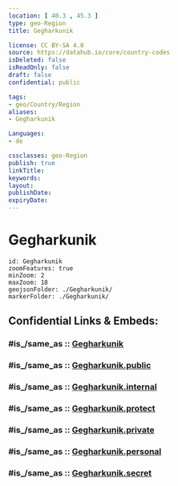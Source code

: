 ```yaml
---
location: [ 40.3 , 45.3 ] 
type: geo-Region
title: Gegharkunik

license: CC BY-SA 4.0
source: https://datahub.io/core/country-codes
isDeleted: false
isReadOnly: false
draft: false
confidential: public

tags:
- geo/Country/Region
aliases:
- Gegharkunik

Languages:
- de

cssclasses: geo-Region
publish: true
linkTitle: 
keywords: 
layout: 
publishDate: 
expiryDate: 
---
```


# Gegharkunik

```leaflet
id: Gegharkunik
zoomFeatures: true 
minZoom: 2 
maxZoom: 18
geojsonFolder: ./Gegharkunik/
markerFolder: ./Gegharkunik/
```


## Confidential Links & Embeds: 

### #is_/same_as :: [Gegharkunik](/_Standards/Earth/Continent/Asia/Asia~North~West/Armenia/Provinces~Armenia/Gegharkunik.md) 

### #is_/same_as :: [Gegharkunik.public](/_public/Earth/Continent/Asia/Asia~North~West/Armenia/Provinces~Armenia/Gegharkunik.public.md) 

### #is_/same_as :: [Gegharkunik.internal](/_internal/Earth/Continent/Asia/Asia~North~West/Armenia/Provinces~Armenia/Gegharkunik.internal.md) 

### #is_/same_as :: [Gegharkunik.protect](/_protect/Earth/Continent/Asia/Asia~North~West/Armenia/Provinces~Armenia/Gegharkunik.protect.md) 

### #is_/same_as :: [Gegharkunik.private](/_private/Earth/Continent/Asia/Asia~North~West/Armenia/Provinces~Armenia/Gegharkunik.private.md) 

### #is_/same_as :: [Gegharkunik.personal](/_personal/Earth/Continent/Asia/Asia~North~West/Armenia/Provinces~Armenia/Gegharkunik.personal.md) 

### #is_/same_as :: [Gegharkunik.secret](/_secret/Earth/Continent/Asia/Asia~North~West/Armenia/Provinces~Armenia/Gegharkunik.secret.md)

